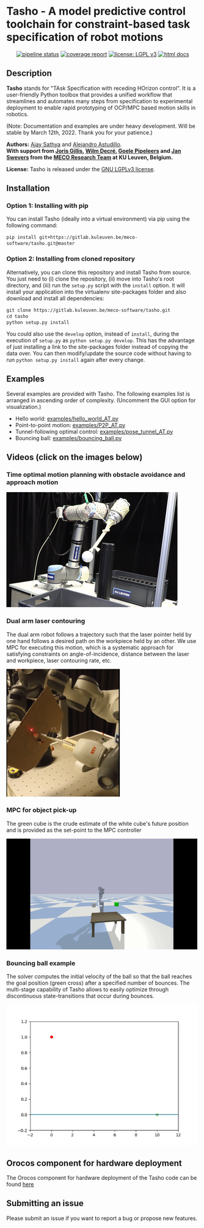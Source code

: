 # Tasho - A model predictive control toolchain for constraint-based task specification of robot motions

<div align="center">

[![pipeline status](https://gitlab.mech.kuleuven.be/meco-software/tasho/badges/master/pipeline.svg)](https://gitlab.mech.kuleuven.be/meco-software/tasho/commits/master)
[![coverage report](https://gitlab.mech.kuleuven.be/meco-software/tasho/badges/master/coverage.svg)](https://meco-software.pages.mech.kuleuven.be/tasho/coverage/index.html)
[![license: LGPL v3](https://img.shields.io/badge/license-LGPL%20v3-success.svg)](https://opensource.org/licenses/LGPL-3.0)
[![html docs](https://img.shields.io/static/v1.svg?label=docs&message=online&color=informational)](http://meco-software.pages.mech.kuleuven.be/tasho)

</div>

## Description

**Tasho** stands for "TAsk Specification with receding HOrizon control". It is a user-friendly Python toolbox that provides a unified workflow that streamlines and automates many steps from specification to experimental deployment to enable rapid prototyping of OCP/MPC based motion skills in robotics.

(Note: Documentation and examples are under heavy development. Will be stable by March 12th, 2022. Thank you for your patience.)

**Authors:** [Ajay Sathya](https://scholar.google.com/citations?hl=es&user=A00LDswAAAAJ) and [Alejandro Astudillo](https://scholar.google.com/citations?user=9ONkJZAAAAAJ).  
**With support from [Joris Gillis](https://scholar.google.com/citations?hl=es&user=sQtYwmgAAAAJ), [Wilm Decré](https://scholar.google.com/citations?hl=es&user=ZgAnArUAAAAJ), [Goele Pipeleers](https://scholar.google.com/citations?hl=es&user=TKWS1vEAAAAJ) and [Jan Swevers](https://scholar.google.com/citations?hl=es&user=X_fnO1YAAAAJ) from the [MECO Research Team](https://www.mech.kuleuven.be/en/pma/research/meco/) at KU Leuven, Belgium.**

**License:** Tasho is released under the [GNU LGPLv3 license](LICENSE).

## Installation

### Option 1: Installing with pip
You can install Tasho (ideally into a virtual environment) via pip using the following command:

```
pip install git+https://gitlab.kuleuven.be/meco-software/tasho.git@master
```

### Option 2: Installing from cloned repository
Alternatively, you can clone this repository and install Tasho from source. You just need to (i) clone the repository, (ii) move into Tasho's root directory, and (iii) run the `setup.py` script with the `install` option. It will install your application into the virtualenv site-packages folder and also download and install all dependencies:

```
git clone https://gitlab.kuleuven.be/meco-software/tasho.git
cd tasho
python setup.py install
```
You could also use the `develop` option, instead of `install`, during the execution of `setup.py` as `python setup.py develop`. 
This has the advantage of just installing a link to the site-packages folder instead of copying the data over. You can then modify/update the source code without having to run `python setup.py install` again after every change.

## Examples

Several examples are provided with Tasho. The following examples list is arranged in ascending order of complexity. (Uncomment the GUI option for visualization.)
- Hello world: [examples/hello_world_AT.py](examples/hello_world_AT.py)
- Point-to-point motion: [examples/P2P_AT.py](examples/P2P_AT.py)
- Tunnel-following optimal control: [examples/pose_tunnel_AT.py](examples/pose_tunnel_AT.py)
- Bouncing ball: [examples/bouncing_ball.py](examples/bouncing_ball.py)

## Videos (click on the images below)

### Time optimal motion planning with obstacle avoidance and approach motion

[![[Watch the video]](docs/aux/img/fm_demo.png)](https://kuleuven-my.sharepoint.com/:v:/g/personal/ajay_sathya_kuleuven_be/Ee1KskHm0nVCpex_Hk2j7R8B7uqICr_T4ksVZl4ZySJWkQ?e=BQx97g)

### Dual arm laser contouring

The dual arm robot follows a trajectory such that the laser pointer held by one hand follows a desired path on the workpiece held by an other. We use MPC for executing this motion, which is a systematic approach for satisfying constraints on angle-of-incidence, distance between the laser and workpiece, laser contouring rate, etc.

[![[Watch the video]](docs/aux/img/dual_arm_laser2.png)](https://kuleuven-my.sharepoint.com/:v:/g/personal/ajay_sathya_kuleuven_be/ESiS-UUF2TZMmoxMzgloBq4BUD__OqNtwGi2enZ4Ar3bzQ?e=xE3nDi)

### MPC for object pick-up

The green cube is the crude estimate of the white cube's future position and is provided as the set-point to the MPC controller

<img src="docs/aux/video/kinova_obj_pickup_mpc.gif" width="500" height="290">

### Bouncing ball example

The solver computes the initial velocity of the ball so that the ball reaches the goal position (green cross) after a specified number of bounces. The multi-stage capability of Tasho allows to easily optimize through discontinuous state-transitions that occur during bounces.

<img src="docs/aux/video/bouncing_ball.gif" width="500" height="370">


## Orocos component for hardware deployment

The Orocos component for hardware deployment of the Tasho code can be found [here](https://github.com/AjSat/tasho_orocos)

## Submitting an issue

Please submit an issue if you want to report a bug or propose new features.
